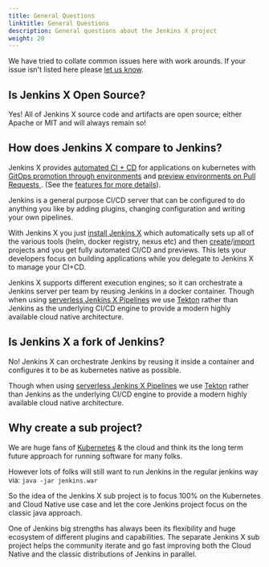 ```yaml
---
title: General Questions
linktitle: General Questions
description: General questions about the Jenkins X project
weight: 20
---
```


We have tried to collate common issues here with work arounds. If your issue isn't listed here please [let us know](https://github.com/jenkins-x/jx/issues/new).


## Is Jenkins X Open Source?

Yes! All of Jenkins X source code and artifacts are open source; either Apache or MIT and will always remain so!

## How does Jenkins X compare to Jenkins?

Jenkins X provides [automated CI + CD](/docs/concepts/features/#automated-pipelines) for applications on kubernetes with [GitOps promotion through environments](/docs/concepts/features/#promotion) and [preview environments on Pull Requests
](/docs/concepts/features/#preview-environments). (See the [features for more details](/docs/concepts/features/)).

Jenkins is a general purpose CI/CD server that can be configured to do anything you like by adding plugins, changing configuration and writing your own pipelines.

With Jenkins X you just [install Jenkins X](/docs/getting_started/) which automatically sets up all of the various tools (helm, docker registry, nexus etc) and then [create](/docs/using-jx/common-tasks/create-spring/)/[import](/docs/using-jx/common-tasks/import/) projects and you get fully automated CI/CD and previews. This lets your developers focus on building applications while you delegate to Jenkins X to manage your CI+CD.

Jenkins X supports different execution engines; so it can orchestrate a Jenkins server per team by reusing Jenkins in a docker container. Though when using [serverless Jenkins X Pipelines](/docs/concepts/jenkins-x-pipelines/) we use [Tekton](https://tekton.dev/) rather than Jenkins as the underlying CI/CD engine to provide a modern highly available cloud native architecture.


## Is Jenkins X a fork of Jenkins?

No! Jenkins X can orchestrate Jenkins by reusing it inside a container and configures it to be as kubernetes native as possible.

Though when using [serverless Jenkins X Pipelines](/docs/concepts/jenkins-x-pipelines/) we use [Tekton](https://tekton.dev/) rather than Jenkins as the underlying CI/CD engine to provide a modern highly available cloud native architecture.

## Why create a sub project?

We are huge fans of <a href="https://kubernetes.io/">Kubernetes</a> &amp; the cloud and think its
the long term future approach for running software for many folks.

However lots of folks will still want to run Jenkins in the regular jenkins way via: <code>java
-jar jenkins.war</code>

So the idea of the Jenkins X sub project is to focus 100% on the Kubernetes and Cloud Native use
case and let the core Jenkins project focus on the classic java approach.

One of Jenkins big strengths has always been its flexibility and huge ecosystem of different
plugins and capabilities. The separate Jenkins X sub project helps the community iterate and go fast
improving both the Cloud Native and the classic distributions of Jenkins in parallel.

